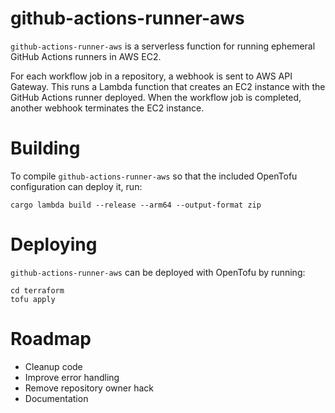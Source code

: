 # github-actions-runner-aws

`github-actions-runner-aws` is a serverless function for running ephemeral GitHub Actions runners in AWS EC2.

For each workflow job in a repository, a webhook is sent to AWS API Gateway. This runs a Lambda function that creates an EC2 instance with the GitHub Actions runner deployed. When the workflow job is completed, another webhook terminates the EC2 instance.

# Building
To compile `github-actions-runner-aws` so that the included OpenTofu configuration can deploy it, run:

`cargo lambda build --release --arm64 --output-format zip`

# Deploying
`github-actions-runner-aws` can be deployed with OpenTofu by running:

```shell
cd terraform
tofu apply
```

# Roadmap
* Cleanup code
* Improve error handling
* Remove repository owner hack
* Documentation
